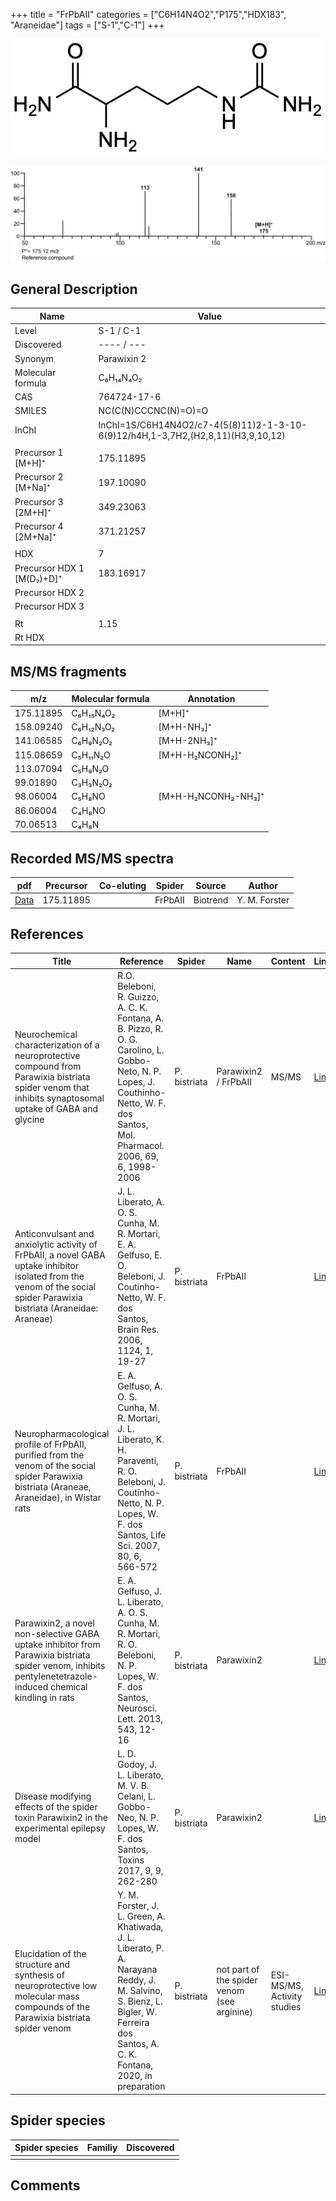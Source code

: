 +++
title = "FrPbAII"
categories = ["C6H14N4O2","P175","HDX183",
"Araneidae"]
tags = ["S-1","C-1"]
+++

![](/img/FrPbAII.png)

![](/img_MSMS/175_FrPbAII.png)

## General Description

| Name                      | Value               |
|---------------------------|---------------------|
| Level                     | S-1 / C-1                   |
| Discovered                | ---- / --- |
| Synonym                   | Parawixin 2                    |
| Molecular formula         | C₆H₁₄N₄O₂           |
| CAS                       | 764724-17-6         |
| SMILES | NC(C(N)CCCNC(N)=O)=O  |
| InChI  | InChI=1S/C6H14N4O2/c7-4(5(8)11)2-1-3-10-6(9)12/h4H,1-3,7H2,(H2,8,11)(H3,9,10,12)  |
|                           |                     |
| Precursor 1 [M+H]⁺        | 175.11895           |
| Precursor 2 [M+Na]⁺       | 197.10090           |
| Precursor 3 [2M+H]⁺       | 349.23063           |
| Precursor 4 [2M+Na]⁺      | 371.21257           |
|                           |                     |
| HDX                       | 7                   |
| Precursor HDX 1 [M(D₇)+D]⁺ | 183.16917           |
| Precursor HDX 2           |                     |
| Precursor HDX 3           |                     |
|                           |                     |
| Rt                        | 1.15                |
| Rt HDX                    |                     |

## MS/MS fragments

| m/z       | Molecular formula | Annotation          |
|-----------|-------------------|---------------------|
| 175.11895 | C₆H₁₅N₄O₂         | [M+H]⁺              |
| 158.09240 | C₆H₁₂N₃O₂         | [M+H-NH₃]⁺          |
| 141.06585 | C₆H₉N₂O₂          | [M+H-2NH₃]⁺         |
| 115.08659 | C₅H₁₁N₂O          | [M+H-H₂NCONH₂]⁺     |
| 113.07094 | C₅H₉N₂O           |                     |
| 99.01890  | C₃H₃N₂O₂          |                     |
| 98.06004  | C₅H₈NO            | [M+H-H₂NCONH₂-NH₃]⁺ |
| 86.06004  | C₄H₈NO            |                     |
| 70.06513  | C₄H₈N             |                     |

## Recorded MS/MS spectra

| pdf                               | Precursor | Co-eluting | Spider  | Source   | Author        |
|-----------------------------------|-----------|------------|---------|----------|---------------|
| [Data](/pdf/175_FrPbAII_1-15.pdf) | 175.11895 |            | FrPbAII | Biotrend | Y. M. Forster |

## References

| Title                                                                                                                                                              | Reference                                                                                                                                                                                 | Spider       | Name | Content | Link                                          |
|--------------------------------------------------------------------------------------------------------------------------------------------------------------------|-------------------------------------------------------------------------------------------------------------------------------------------------------------------------------------------|--------------|------|---------|-----------------------------------------------|
| Neurochemical characterization of a neuroprotective compound from Parawixia bistriata spider venom that inhibits synaptosomal uptake of GABA and glycine  | R.O. Beleboni, R. Guizzo, A. C. K. Fontana, A. B. Pizzo, R. O. G. Carolino, L. Gobbo-Neto, N. P. Lopes, J. Couthinho-Netto, W. F. dos Santos, Mol. Pharmacol. 2006, 69, 6, 1998-2006| P. bistriata | Parawixin2 / FrPbAII | MS/MS | [Link](https://doi.org/10.1124/mol.105.017319) |
| Anticonvulsant and anxiolytic activity of FrPbAII, a novel GABA uptake inhibitor isolated from the venom of the social spider Parawixia bistriata (Araneidae: Araneae)  | J. L. Liberato, A. O. S. Cunha, M. R. Mortari, E. A. Gelfuso, E. O. Beleboni, J. Coutinho-Netto, W. F. dos Santos, Brain Res. 2006, 1124, 1, 19-27 | P. bistriata | FrPbAII |  | [Link](https://doi.org/10.1016/j.brainres.2006.09.052) |
| Neuropharmacological profile of FrPbAII, purified from the venom of the social spider Parawixia bistriata (Araneae, Araneidae), in Wistar rats  | E. A. Gelfuso, A. O. S. Cunha, M. R. Mortari, J. L. Liberato, K. H. Paraventi, R. O. Beleboni, J. Coutinho-Netto, N. P. Lopes, W. F. dos Santos, Life Sci. 2007, 80, 6, 566-572 | P. bistriata | FrPbAII |  | [Link](https://doi.org/10.1016/j.lfs.2006.10.002) |
| Parawixin2, a novel non-selective GABA uptake inhibitor from Parawixia bistriata spider venom, inhibits pentylenetetrazole-induced chemical kindling in rats  | E. A. Gelfuso, J. L. Liberato, A. O. S. Cunha, M. R. Mortari, R. O. Beleboni, N. P. Lopes, W. F. dos Santos, Neurosci. Lett. 2013, 543, 12-16 | P. bistriata | Parawixin2 |  | [Link](https://doi.org/10.1016/j.neulet.2013.02.074) |
| Disease modifying effects of the spider toxin Parawixin2 in the experimental epilepsy model  | L. D. Godoy, J. L. Liberato, M. V. B. Celani, L. Gobbo-Neo, N. P. Lopes, W. F. dos Santos, Toxins 2017, 9, 9, 262-280 | P. bistriata | Parawixin2 |  | [Link](https://doi.org/10.3390/toxins9090262) |
| Elucidation of the structure and synthesis of neuroprotective low molecular mass compounds of the Parawixia bistriata spider venom      | Y. M. Forster, J. L. Green, A. Khatiwada, J. L. Liberato, P. A. Narayana Reddy, J. M. Salvino, S. Bienz, L. Bigler, W. Ferreira dos Santos, A. C. K. Fontana, 2020, in preparation          | P. bistriata       | not part of the spider venom (see arginine)    | ESI-MS/MS, Activity studies       | [Link](unknown)     |

## Spider species

| Spider species      | Familiy   | Discovered         |
|---------------------|-----------|-----------------------|
|  |  |  |

## Comments
